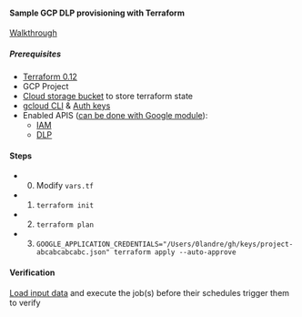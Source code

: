 #### Sample GCP DLP provisioning with Terraform 

[Walkthrough](http://olandre.com/cloud/gcp-dlp-deployment-with-terraform/)

##### Prerequisites
* [Terraform 0.12](https://releases.hashicorp.com/terraform/)
* GCP Project
* [Cloud storage bucket](https://www.terraform.io/docs/backends/types/gcs.html) to store terraform state
* [gcloud CLI](https://cloud.google.com/sdk/gcloud) & [Auth keys](https://cloud.google.com/docs/authentication/getting-started)
* Enabled APIS ([can be done with Google module](https://registry.terraform.io/modules/terraform-google-modules/project-factory/google/9.1.0/submodules/project_services)): 
  * [IAM](https://console.developers.google.com/apis/library/iam.googleapis.com) 
  * [DLP](https://console.developers.google.com/apis/library/dlp.googleapis.com)


#### Steps
- 0) Modify `vars.tf`
- 1) `terraform init`
- 2) `terraform plan`
- 3) `GOOGLE_APPLICATION_CREDENTIALS="/Users/0landre/gh/keys/project-abcabcabcabc.json" terraform apply --auto-approve`

#### Verification
[Load input data](sample_input_data) and execute the job(s) before their schedules trigger them to verify

